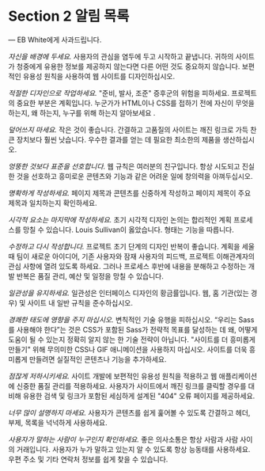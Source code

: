 # Section 2 알림 목록

— EB White에게 사과드립니다.

_자신을 배경에 두세요._ 사용자의 관심을 염두에 두고 시작하고 끝냅니다. 귀하의 사이트가 청중에게 유용한 정보를 제공하지 않는다면 다른 어떤 것도 중요하지 않습니다. 보편적인 유용성 원칙을 사용하여 웹 사이트를 디자인하십시오.

_적절한 디자인으로 작업하세요._ "준비, 발사, 조준" 증후군의 위험을 피하세요. 프로젝트의 중요한 부분은 계획입니다. 누군가가 HTML이나 CSS를 접하기 전에 자신이 무엇을 하는지, 왜 하는지, 누구를 위해 하는지 알아보세요 .

_덮어쓰지 마세요._ 작은 것이 좋습니다. 간결하고 고품질의 사이트는 깨진 링크로 가득 찬 큰 장치보다 훨씬 낫습니다. 우수한 결과를 얻는 데 필요한 최소한의 제품을 생산하십시오.

_엉뚱한 것보다 표준을 선호합니다._ 웹 규칙은 여러분의 친구입니다. 항상 시도되고 진실한 것을 선호하고 흥미로운 콘텐츠와 기능과 같은 어려운 일에 창의력을 아껴두십시오.

_명확하게 작성하세요._ 페이지 제목과 콘텐츠를 신중하게 작성하고 페이지 제목이 주요 제목과 일치하는지 확인하세요.

_시각적 요소는 마지막에 작성하세요._ 초기 시각적 디자인 논의는 합리적인 계획 프로세스를 망칠 수 있습니다. Louis Sullivan이 옳았습니다. 형태는 기능을 따릅니다.

_수정하고 다시 작성합니다._ 프로젝트 초기 단계의 디자인 반복이 좋습니다. 계획을 세울 때 팀이 새로운 아이디어, 기존 사용자와 잠재 사용자의 피드백, 프로젝트 이해관계자의 관심 사항에 열려 있도록 하세요. 그러나 프로세스 후반에 내용을 분해하고 수정하는 개발 반복은 품질 관리, 예산 및 일정을 망칠 수 있습니다.

_일관성을 유지하세요._ 일관성은 인터페이스 디자인의 황금률입니다. 웹, 홈 기관(있는 경우) 및 사이트 내 일반 규칙을 준수하십시오.

_경쾌한 태도에 영향을 주지 마십시오._ 변칙적인 기술 유행을 피하십시오. “우리는 Sass를 사용해야 한다”는 것은 CSS가 포함된 Sass가 전략적 목표를 달성하는 데 왜, 어떻게 도움이 될 수 있는지 정확히 알지 않는 한 기술 전략이 아닙니다. "사이트를 더 흥미롭게 만들기" 위해 무의미한 CSS나 GIF 애니메이션을 사용하지 마십시오. 사이트를 더욱 흥미롭게 만들려면 실질적인 콘텐츠나 기능을 추가하세요.

_점잖게 저하시키세요._ 사이트 개발에 보편적인 유용성 원칙을 적용하고 웹 애플리케이션에 신중한 품질 관리를 적용하세요. 사용자가 사이트에서 깨진 링크를 클릭할 경우를 대비해 유용한 검색 및 링크가 포함된 세심하게 설계된 "404" 오류 페이지를 제공하세요.

_너무 많이 설명하지 마세요._ 사용자가 콘텐츠를 쉽게 훑어볼 수 있도록 간결하고 헤더, 부제, 목록을 넉넉하게 사용하세요.

_사용자가 말하는 사람이 누구인지 확인하세요._ 좋은 의사소통은 항상 사람과 사람 사이의 거래입니다. 사용자가 누가 말하고 있는지 알 수 있도록 항상 능동태를 사용하세요. 우편 주소 및 기타 연락처 정보를 쉽게 찾을 수 있습니다.

